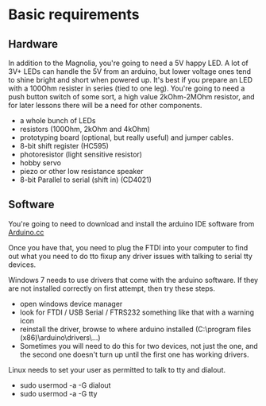 # Basic requirements

## Hardware

In addition to the Magnolia, you're going to need a 5V happy LED. A lot of 3V+ LEDs can handle the 5V from an arduino, but lower voltage ones tend to shine bright and short when powered up. It's best if you prepare an LED with a 100Ohm resister in series (tied to one leg). You're going to need a push button switch of some sort, a high value 2kOhm-2MOhm resistor, and for later lessons there will be a need for other components.

* a whole bunch of LEDs
* resistors (100Ohm, 2kOhm and 4kOhm)
* prototyping board (optional, but really useful) and jumper cables.
* 8-bit shift register (HC595)
* photoresistor (light sensitive resistor)
* hobby servo
* piezo or other low resistance speaker
* 8-bit Parallel to serial (shift in) (CD4021)

## Software

You're going to need to download and install the arduino IDE software from [Arduino.cc](http://arduino.cc/en/Main/Software)

Once you have that, you need to plug the FTDI into your computer to find out what you need to do tto fixup any driver issues with talking to serial tty devices.

Windows 7 needs to use drivers that come with the arduino software. If they are not installed correctly on first attempt, then try these steps.
* open windows device manager
* look for FTDI / USB Serial / FTRS232 something like that with a warning icon
* reinstall the driver, browse to where arduino installed (C:\program files (x86)\arduino\drivers\\...)
* Sometimes you will need to do this for two devices, not just the one, and the second one doesn't turn up until the first one has working drivers.

Linux needs to set your user as permitted to talk to tty and dialout.
* sudo usermod -a -G dialout <username>
* sudo usermod -a -G tty <username>

